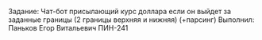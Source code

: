 Задание: Чат-бот присылающий курс доллара если он выйдет за заданные границы (2 границы верхняя и нижняя) (+парсинг)
Выполнил: Паньков Егор Витальевич ПИН-241
